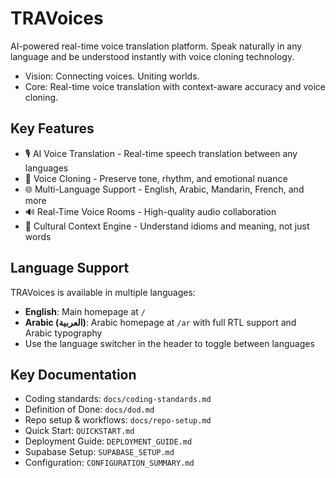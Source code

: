 # TRAVoices

AI-powered real-time voice translation platform. Speak naturally in any language and be understood instantly with voice cloning technology.

- Vision: Connecting voices. Uniting worlds.
- Core: Real-time voice translation with context-aware accuracy and voice cloning.

## Key Features

- 🎙 AI Voice Translation - Real-time speech translation between any languages
- 🧠 Voice Cloning - Preserve tone, rhythm, and emotional nuance
- 🌐 Multi-Language Support - English, Arabic, Mandarin, French, and more
- 🔊 Real-Time Voice Rooms - High-quality audio collaboration
- 💬 Cultural Context Engine - Understand idioms and meaning, not just words

## Language Support

TRAVoices is available in multiple languages:
- **English**: Main homepage at `/`
- **Arabic (العربية)**: Arabic homepage at `/ar` with full RTL support and Arabic typography
- Use the language switcher in the header to toggle between languages

## Key Documentation

- Coding standards: `docs/coding-standards.md`
- Definition of Done: `docs/dod.md`
- Repo setup & workflows: `docs/repo-setup.md`
- Quick Start: `QUICKSTART.md`
- Deployment Guide: `DEPLOYMENT_GUIDE.md`
- Supabase Setup: `SUPABASE_SETUP.md`
- Configuration: `CONFIGURATION_SUMMARY.md`
